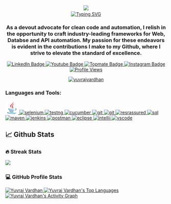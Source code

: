 <!-- Intro Section  -->
<div id="intro-img" align="center">
<a href="#"><img src="https://emojis.slackmojis.com/emojis/images/1531849430/4246/blob-sunglasses.gif?1531849430" width=100></a>
</div>
<div id="about-me" align="center">
<a href="#"><img src="https://readme-typing-svg.demolab.com?font=Roboto+Condensed&weight=500&size=25&duration=4000&pause=500&color=EB5775&center=true&vCenter=true&width=550&lines=Hi%2C+I+am+Yuvraj+Vardhan;Namaste+from+India!;I+am+an+Automation+Engineer" alt="Typing SVG" /></a>
</div>

<h3 align="center"> As a devout advocate for clean code and automation, I relish in the opportunity to craft industry-leading frameworks for Web, Databse and API automation. My passion for these endeavors is evident in the contributions I make to my Github, where I strive to elevate the standard of excellence. </h3>

<!-- Social Media -->
<div id="badges" align="center">
  <a href="https://www.linkedin.com/in/yuvrajvardhan/">
    <img src="https://img.shields.io/badge/LinkedIn-blue?style=for-the-badge&logo=linkedin&logoColor=white" alt="LinkedIn Badge" width="120" height="30">
  </a>
  <a href="https://www.youtube.com/channel/UC08uct4ZKLUthf9S2wy714Q">
    <img src="https://img.shields.io/badge/YouTube-red?style=for-the-badge&logo=youtube&logoColor=white" alt="Youtube Badge" width="120" height="30">
  </a>
  <a href="https://topmate.io/yuvrajvardhan">
    <img src="https://topmate.io/images/common/topmate-light.svg?style=for-the-badge&logo=youtube&logoColor=white" alt="Topmate Badge" width="120" height="30">
  </a>
  <a href="https://instagram.com/yuvrajvardhan?_sm_nck=1">
    <img src="https://img.shields.io/badge/Instagram-E4405F?style=for-the-badge&logo=instagram&logoColor=white" alt="Instagram Badge" width="120" height="30">
  </a>
  <a href="https://komarev.com/ghpvc/?username=vardhanyuvraj"><img src="https://komarev.com/ghpvc/?username=vardhanyuvraj&label=Profile%20views&color=0e75b6&style=flat" alt="Profile Views" width="120" height="30"></a>
</div>


<p align="center"> <a href="https://github.com/ryo-ma/github-profile-trophy"><img src="https://github-profile-trophy.vercel.app/?username=vardhanyuvraj" alt="yuvrajvardhan" /></a> </p>


<h3 align="left">Languages and Tools: </h3>
<p align="left"> 
  <a href="https://www.java.com" target="_blank" rel="noreferrer"> <img src="https://raw.githubusercontent.com/devicons/devicon/master/icons/java/java-original.svg" alt="java" width="40" height="40"/> </a> 
  <a href="https://www.selenium.dev" target="_blank" rel="noreferrer"> <img src="https://raw.githubusercontent.com/detain/svg-logos/780f25886640cef088af994181646db2f6b1a3f8/svg/selenium-logo.svg" alt="selenium" width="40" height="40"/> </a> 
  <a href="https://testng.org/doc/" target="_blank" rel="noreferrer"> <img src="https://i0.wp.com/blog.knoldus.com/wp-content/uploads/2020/01/TESTNG.png?resize=1024%2C576&ssl=1" alt="testng" width="40" height="40"/> </a> 
  <a href="https://cucumber.io/" target="_blank" rel="noreferrer"> <img src="https://static.javatpoint.com/tutorial/cucumber/images/cucumber-testing-tutorial.png" alt="cucumber" width="40" height="40"/> </a> 
<a href="https://git-scm.com/" target="_blank" rel="noreferrer"> <img src="https://www.vectorlogo.zone/logos/git-scm/git-scm-icon.svg" alt="git" width="40" height="40"/> </a> 
  <a href="https://github.com/" target="_blank" rel="noreferrer"> <img src="https://github.githubassets.com/images/modules/logos_page/GitHub-Mark.png" alt="git" width="40" height="40"/> </a> 
  <a href="https://rest-assured.io/" target="_blank" rel="noreferrer"> <img src="https://rest-assured.io/img/logo-transparent.png" alt="resrassured" width="40" height="40"/> </a> 
  <a href="https://www.mysql.com/" target="_blank" rel="noreferrer"> <img src="https://w7.pngwing.com/pngs/286/519/png-transparent-microsoft-azure-sql-database-microsoft-sql-server-azure-sql-data-warehouse-logo-text-logo-microsoft-azure-thumbnail.png" alt="sql" width="40" height="40"/> </a> 
  <a href="https://maven.apache.org/" target="_blank" rel="noreferrer"> <img src="https://cdn.icon-icons.com/icons2/2107/PNG/512/file_type_maven_icon_130397.png" alt="maven" width="40" height="40"/> </a> 
<a href="https://www.jenkins.io" target="_blank" rel="noreferrer"> <img src="https://www.vectorlogo.zone/logos/jenkins/jenkins-icon.svg" alt="jenkins" width="40" height="40"/> </a> 
<a href="https://postman.com" target="_blank" rel="noreferrer"> <img src="https://www.vectorlogo.zone/logos/getpostman/getpostman-icon.svg" alt="postman" width="40" height="40"/> </a> 
  <a href="https://www.eclipse.org/" target="_blank" rel="noreferrer"> <img src="https://www.nicepng.com/png/detail/264-2648074_eclipse-logo-png-transparent-eclipse-ide.png" alt="eclipse" width="40" height="40"/> </a> 
  <a href="https://www.jetbrains.com/idea/" target="_blank" rel="noreferrer"> <img src="https://upload.wikimedia.org/wikipedia/commons/thumb/9/9c/IntelliJ_IDEA_Icon.svg/512px-IntelliJ_IDEA_Icon.svg.png?20200803071016" alt="intellij" width="40" height="40"/> </a> 
  <a href="https://code.visualstudio.com/" target="_blank" rel="noreferrer"> <img src="https://upload.wikimedia.org/wikipedia/commons/thumb/9/9a/Visual_Studio_Code_1.35_icon.svg/2048px-Visual_Studio_Code_1.35_icon.svg.png" alt="vscode" width="40" height="40"/> </a> 
</p>

<!-- Github Activities -->
## 📈 Github Stats
 <h3>🔥 Streak Stats</h3>
 <a href="https://github.com/DenverCoder1/github-readme-streak-stats">
  <p><img src="https://streak-stats.demolab.com?user=vardhanyuvraj&theme=monokai-metallian&hide_border=true&mode=weekly&fire=DD2727"></p>
</a>
 <h3>💻 GitHub Profile Stats</h3>
 <a href="https://github.com/anuraghazra/github-readme-stats">
  <img alt="Yuvraj Vardhan" src="https://denvercoder1-github-readme-stats.vercel.app/api/?username=vardhanyuvraj&show_icons=true&include_all_commits=true&count_private=true&theme=react&hide_border=true&bg_color=1F222E&title_color=F85D7F&icon_color=F8D866" height="192px">
</a>
<a href="https://github.com/anuraghazra/github-readme-stats">
 <img alt="Yuvraj Vardhan's Top Languages" src="https://github-readme-stats.vercel.app/api/top-langs/?username=vardhanyuvraj&langs_count=8&layout=compact&theme=react&hide_border=true&bg_color=1F222E&title_color=F85D7F&icon_color=F8D866&hide=Jupyter%20Notebook" height="192px">
</a>
<a href="https://github.com/ashutosh00710/github-readme-activity-graph">
 <img alt="Yuvraj Vardhan's Activity Graph" src="https://github-readme-activity-graph.cyclic.app/graph/?username=vardhanyuvraj&bg_color=1F222E&color=F8D866&line=F85D7F&point=FFFFFF&hide_border=true">
</a>

<!---
vardhanyuvraj/vardhanyuvraj is a ✨ special ✨ repository because its `README.md` (this file) appears on your GitHub profile.
You can click the Preview link to take a look at your changes.
--->
